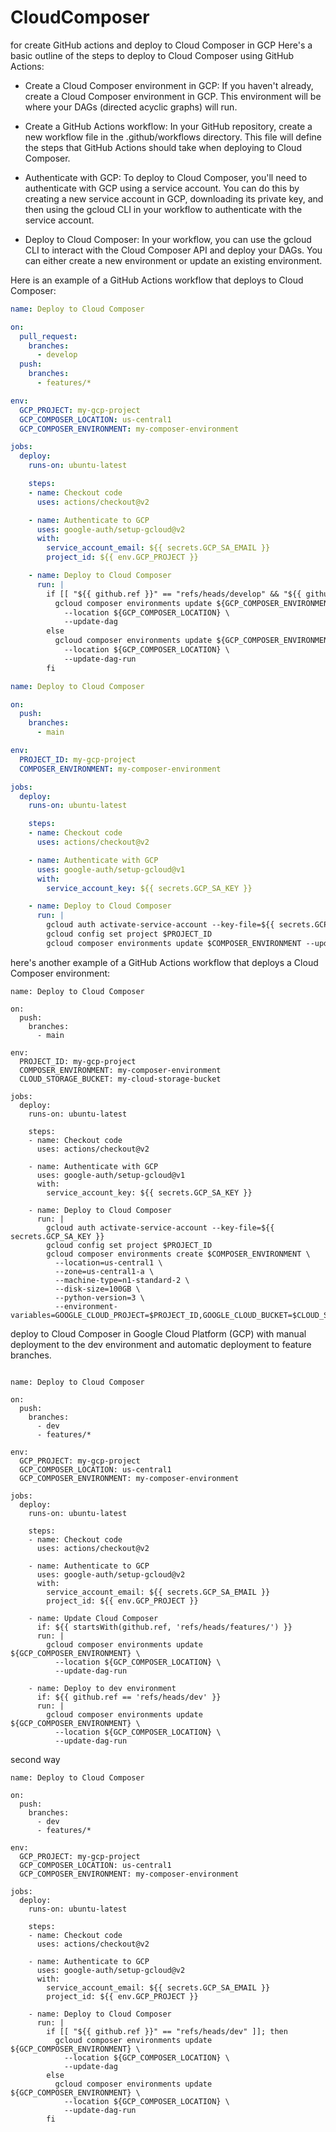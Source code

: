 # CloudComposer
for create GitHub actions and deploy to Cloud Composer in GCP
Here's a basic outline of the steps to deploy to Cloud Composer using GitHub Actions:

- Create a Cloud Composer environment in GCP: If you haven't already, create a Cloud Composer environment in GCP. This environment will be where your DAGs (directed acyclic graphs) will run.

- Create a GitHub Actions workflow: In your GitHub repository, create a new workflow file in the .github/workflows directory. This file will define the steps that GitHub Actions should take when deploying to Cloud Composer.

- Authenticate with GCP: To deploy to Cloud Composer, you'll need to authenticate with GCP using a service account. You can do this by creating a new service account in GCP, downloading its private key, and then using the gcloud CLI in your workflow to authenticate with the service account.

- Deploy to Cloud Composer: In your workflow, you can use the gcloud CLI to interact with the Cloud Composer API and deploy your DAGs. You can either create a new environment or update an existing environment.

Here is an example of a GitHub Actions workflow that deploys to Cloud Composer:

```yaml
name: Deploy to Cloud Composer

on:
  pull_request:
    branches:
      - develop
  push:
    branches:
      - features/*

env:
  GCP_PROJECT: my-gcp-project
  GCP_COMPOSER_LOCATION: us-central1
  GCP_COMPOSER_ENVIRONMENT: my-composer-environment

jobs:
  deploy:
    runs-on: ubuntu-latest

    steps:
    - name: Checkout code
      uses: actions/checkout@v2

    - name: Authenticate to GCP
      uses: google-auth/setup-gcloud@v2
      with:
        service_account_email: ${{ secrets.GCP_SA_EMAIL }}
        project_id: ${{ env.GCP_PROJECT }}

    - name: Deploy to Cloud Composer
      run: |
        if [[ "${{ github.ref }}" == "refs/heads/develop" && "${{ github.event_name }}" == "pull_request" ]]; then
          gcloud composer environments update ${GCP_COMPOSER_ENVIRONMENT} \
            --location ${GCP_COMPOSER_LOCATION} \
            --update-dag
        else
          gcloud composer environments update ${GCP_COMPOSER_ENVIRONMENT} \
            --location ${GCP_COMPOSER_LOCATION} \
            --update-dag-run
        fi

```


```yaml
name: Deploy to Cloud Composer

on:
  push:
    branches:
      - main

env:
  PROJECT_ID: my-gcp-project
  COMPOSER_ENVIRONMENT: my-composer-environment

jobs:
  deploy:
    runs-on: ubuntu-latest

    steps:
    - name: Checkout code
      uses: actions/checkout@v2

    - name: Authenticate with GCP
      uses: google-auth/setup-gcloud@v1
      with:
        service_account_key: ${{ secrets.GCP_SA_KEY }}

    - name: Deploy to Cloud Composer
      run: |
        gcloud auth activate-service-account --key-file=${{ secrets.GCP_SA_KEY }}
        gcloud config set project $PROJECT_ID
        gcloud composer environments update $COMPOSER_ENVIRONMENT --update-dag-gcs-prefix=gs://my-dag-bucket

```

here's another example of a GitHub Actions workflow that deploys a Cloud Composer environment:

```yamm
name: Deploy to Cloud Composer

on:
  push:
    branches:
      - main

env:
  PROJECT_ID: my-gcp-project
  COMPOSER_ENVIRONMENT: my-composer-environment
  CLOUD_STORAGE_BUCKET: my-cloud-storage-bucket

jobs:
  deploy:
    runs-on: ubuntu-latest

    steps:
    - name: Checkout code
      uses: actions/checkout@v2

    - name: Authenticate with GCP
      uses: google-auth/setup-gcloud@v1
      with:
        service_account_key: ${{ secrets.GCP_SA_KEY }}

    - name: Deploy to Cloud Composer
      run: |
        gcloud auth activate-service-account --key-file=${{ secrets.GCP_SA_KEY }}
        gcloud config set project $PROJECT_ID
        gcloud composer environments create $COMPOSER_ENVIRONMENT \
          --location=us-central1 \
          --zone=us-central1-a \
          --machine-type=n1-standard-2 \
          --disk-size=100GB \
          --python-version=3 \
          --environment-variables=GOOGLE_CLOUD_PROJECT=$PROJECT_ID,GOOGLE_CLOUD_BUCKET=$CLOUD_STORAGE_BUCKET

```

deploy to Cloud Composer in Google Cloud Platform (GCP) with manual deployment to the dev environment and automatic deployment to feature branches.

```

name: Deploy to Cloud Composer

on:
  push:
    branches:
      - dev
      - features/*

env:
  GCP_PROJECT: my-gcp-project
  GCP_COMPOSER_LOCATION: us-central1
  GCP_COMPOSER_ENVIRONMENT: my-composer-environment

jobs:
  deploy:
    runs-on: ubuntu-latest

    steps:
    - name: Checkout code
      uses: actions/checkout@v2

    - name: Authenticate to GCP
      uses: google-auth/setup-gcloud@v2
      with:
        service_account_email: ${{ secrets.GCP_SA_EMAIL }}
        project_id: ${{ env.GCP_PROJECT }}

    - name: Update Cloud Composer
      if: ${{ startsWith(github.ref, 'refs/heads/features/') }}
      run: |
        gcloud composer environments update ${GCP_COMPOSER_ENVIRONMENT} \
          --location ${GCP_COMPOSER_LOCATION} \
          --update-dag-run

    - name: Deploy to dev environment
      if: ${{ github.ref == 'refs/heads/dev' }}
      run: |
        gcloud composer environments update ${GCP_COMPOSER_ENVIRONMENT} \
          --location ${GCP_COMPOSER_LOCATION} \
          --update-dag-run
```
second way

```
name: Deploy to Cloud Composer

on:
  push:
    branches:
      - dev
      - features/*

env:
  GCP_PROJECT: my-gcp-project
  GCP_COMPOSER_LOCATION: us-central1
  GCP_COMPOSER_ENVIRONMENT: my-composer-environment

jobs:
  deploy:
    runs-on: ubuntu-latest

    steps:
    - name: Checkout code
      uses: actions/checkout@v2

    - name: Authenticate to GCP
      uses: google-auth/setup-gcloud@v2
      with:
        service_account_email: ${{ secrets.GCP_SA_EMAIL }}
        project_id: ${{ env.GCP_PROJECT }}

    - name: Deploy to Cloud Composer
      run: |
        if [[ "${{ github.ref }}" == "refs/heads/dev" ]]; then
          gcloud composer environments update ${GCP_COMPOSER_ENVIRONMENT} \
            --location ${GCP_COMPOSER_LOCATION} \
            --update-dag
        else
          gcloud composer environments update ${GCP_COMPOSER_ENVIRONMENT} \
            --location ${GCP_COMPOSER_LOCATION} \
            --update-dag-run
        fi
```
